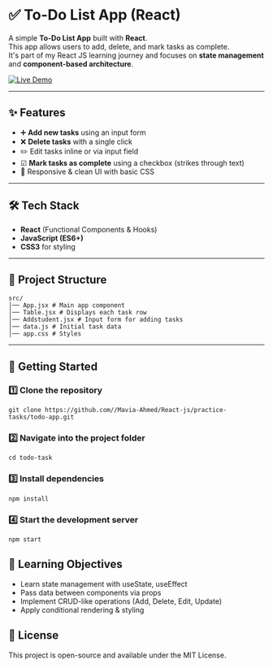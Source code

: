 # ✅ To-Do List App (React)

A simple **To-Do List App** built with **React**.  
This app allows users to add, delete, and mark tasks as complete.  
It's part of my React JS learning journey and focuses on **state management** and **component-based architecture**.  

[![Live Demo](https://img.shields.io/badge/Live%20Demo-Click%20Here-brightgreen)](https://react-js-vkuh.vercel.app/)




---

## ✨ Features
- ➕ **Add new tasks** using an input form
- ❌ **Delete tasks** with a single click
- ✏️ Edit tasks inline or via input field
- ☑ **Mark tasks as complete** using a checkbox (strikes through text)
- 📱 Responsive & clean UI with basic CSS

---

## 🛠 Tech Stack
- **React** (Functional Components & Hooks)
- **JavaScript (ES6+)**
- **CSS3** for styling

---

## 📂 Project Structure
```
src/
│── App.jsx # Main app component
│── Table.jsx # Displays each task row
│── Addstudent.jsx # Input form for adding tasks
│── data.js # Initial task data
│── app.css # Styles
```



---

## 🚀 Getting Started

### 1️⃣ Clone the repository
```
git clone https://github.com//Mavia-Ahmed/React-js/practice-tasks/todo-app.git
```

### 2️⃣ Navigate into the project folder
```
cd todo-task
```

### 3️⃣ Install dependencies
```
npm install
```

### 4️⃣ Start the development server
```
npm start
```


## 🎯 Learning Objectives
- Learn state management with useState, useEffect
- Pass data between components via props
- Implement CRUD-like operations (Add, Delete, Edit, Update)
- Apply conditional rendering & styling


## 📜 License
This project is open-source and available under the MIT License.
